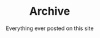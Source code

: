 ---
title:  Archive
subtitle: Everything ever posted on this site
summary: A compilation of everything that I have posted on my site from 2015 till present. 
---